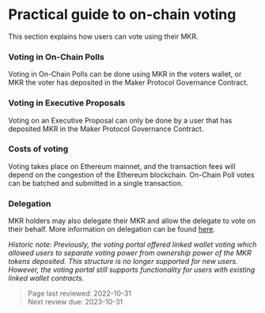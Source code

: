 # Practical guide to on-chain voting
This section explains how users can vote using their MKR. 

### Voting in On-Chain Polls

Voting in On-Chain Polls can be done using MKR in the voters wallet, or MKR the voter has deposited in the Maker Protocol Governance Contract.

### Voting in Executive Proposals

Voting on an Executive Proposal can only be done by a user that has deposited MKR in the Maker Protocol Governance Contract.

### Costs of voting
Voting takes place on Ethereum mainnet, and the transaction fees will depend on the congestion of the Ethereum blockchain. On-Chain Poll votes can be batched and submitted in a single transaction.

### Delegation
MKR holders may also delegate their MKR and allow the delegate to vote on their behalf. More information on delegation can be found [here](../delegation/what-is-delegation.md).


_Historic note: Previously, the voting portal offered linked wallet voting which allowed users to separate voting power from ownership power of the MKR tokens deposited. This structure is no longer supported for new users. However, the voting portal still supports functionality for users with existing linked wallet contracts._

>Page last reviewed: 2022-10-31  
>Next review due: 2023-10-31  

